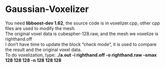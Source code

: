# Gaussian-Voxelizer
You need **libboost-dev 1.62**, the source code is in voxelizer.cpp, other cpp files are used to modify the mesh. 
<br>The original voxel data is cubespher-128.raw, and the mesh we voxelize is righthand.off
<br>I don’t have time to update the block “check mode”, it is used to compare the result and the original voxel data.
<br>To do voxelization, type: **./a.out -i righthand.off -o righthand.raw -smax 128 128 128 -n 128 128 128**
